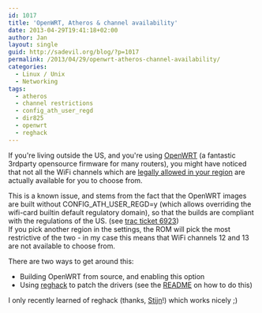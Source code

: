 ```yaml
---
id: 1017
title: 'OpenWRT, Atheros & channel availability'
date: 2013-04-29T19:41:18+02:00
author: Jan
layout: single
guid: http://sadevil.org/blog/?p=1017
permalink: /2013/04/29/openwrt-atheros-channel-availability/
categories:
  - Linux / Unix
  - Networking
tags:
  - atheros
  - channel restrictions
  - config_ath_user_regd
  - dir825
  - openwrt
  - reghack
---
```

If you're living outside the US, and you're using <a href="http://www.openwrt.org" target="_blank">OpenWRT</a> (a fantastic 3rdparty opensource firmware for many routers), you might have noticed that not all the WiFi channels which are <a href="http://en.wikipedia.org/wiki/List_of_WLAN_channels" target="_blank">legally allowed in your region</a> are actually available for you to choose from.

This is a known issue, and stems from the fact that the OpenWRT images are built without CONFIG\_ATH\_USER_REGD=y (which allows overriding the wifi-card builtin default regulatory domain), so that the builds are compliant with the regulations of the US. (see <a href="https://dev.openwrt.org/ticket/6923" target="_blank">trac ticket 6923</a>)  
If you pick another region in the settings, the ROM will pick the most restrictive of the two - in my case this means that WiFi channels 12 and 13 are not available to choose from.

There are two ways to get around this:

  * Building OpenWRT from source, and enabling this option
  * Using <a href="http://luci.subsignal.org/~jow/reghack/" target="_blank">reghack</a> to patch the drivers (see the <a href="http://luci.subsignal.org/~jow/reghack/README.txt" target="_blank">README</a> on how to do this)

I only recently learned of reghack (thanks, <a href="http://stijn.tintel.eu/" target="_blank">Stijn</a>!) which works nicely ;)